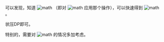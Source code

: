 可以发现，知道 ![math](https://www.zhihu.com/equation?tex=f%28S%29) （即对 ![math](https://www.zhihu.com/equation?tex=S) 应用那个操作），可以快速得到 ![math](https://www.zhihu.com/equation?tex=f%28S%2Bc%29%2Cf%28c%2BS%29) 。

状压DP即可。

特别的，需要对 ![math](https://www.zhihu.com/equation?tex=-1) 的情况多加考虑。
